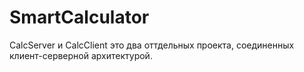# SmartCalculator
CalcServer и CalcClient это два оттдельных проекта, соединенных клиент-серверной архитектурой.